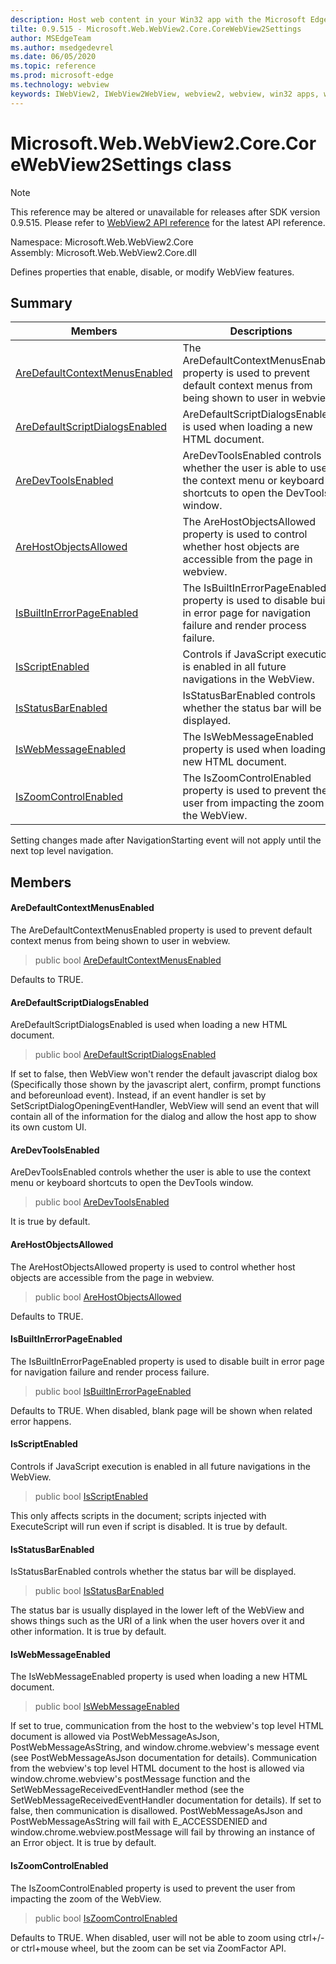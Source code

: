 ```yaml
---
description: Host web content in your Win32 app with the Microsoft Edge WebView2 control
tilte: 0.9.515 - Microsoft.Web.WebView2.Core.CoreWebView2Settings
author: MSEdgeTeam
ms.author: msedgedevrel
ms.date: 06/05/2020
ms.topic: reference
ms.prod: microsoft-edge
ms.technology: webview
keywords: IWebView2, IWebView2WebView, webview2, webview, win32 apps, win32, edge, ICoreWebView2, ICoreWebView2Controller, browser control, edge html
---
```


# Microsoft.Web.WebView2.Core.CoreWebView2Settings class 

> [!NOTE]
> This reference may be altered or unavailable for releases after SDK version 0.9.515. Please refer to [WebView2 API reference](../../../webview2-api-reference.md) for the latest API reference.

Namespace: Microsoft.Web.WebView2.Core\
Assembly: Microsoft.Web.WebView2.Core.dll

Defines properties that enable, disable, or modify WebView features.

## Summary

 Members                        | Descriptions
--------------------------------|---------------------------------------------
[AreDefaultContextMenusEnabled](#aredefaultcontextmenusenabled) | The AreDefaultContextMenusEnabled property is used to prevent default context menus from being shown to user in webview.
[AreDefaultScriptDialogsEnabled](#aredefaultscriptdialogsenabled) | AreDefaultScriptDialogsEnabled is used when loading a new HTML document.
[AreDevToolsEnabled](#aredevtoolsenabled) | AreDevToolsEnabled controls whether the user is able to use the context menu or keyboard shortcuts to open the DevTools window.
[AreHostObjectsAllowed](#arehostobjectsallowed) | The AreHostObjectsAllowed property is used to control whether host objects are accessible from the page in webview.
[IsBuiltInErrorPageEnabled](#isbuiltinerrorpageenabled) | The IsBuiltInErrorPageEnabled property is used to disable built in error page for navigation failure and render process failure.
[IsScriptEnabled](#isscriptenabled) | Controls if JavaScript execution is enabled in all future navigations in the WebView.
[IsStatusBarEnabled](#isstatusbarenabled) | IsStatusBarEnabled controls whether the status bar will be displayed.
[IsWebMessageEnabled](#iswebmessageenabled) | The IsWebMessageEnabled property is used when loading a new HTML document.
[IsZoomControlEnabled](#iszoomcontrolenabled) | The IsZoomControlEnabled property is used to prevent the user from impacting the zoom of the WebView.

Setting changes made after NavigationStarting event will not apply until the next top level navigation.

## Members

#### AreDefaultContextMenusEnabled 

The AreDefaultContextMenusEnabled property is used to prevent default context menus from being shown to user in webview.

> public bool [AreDefaultContextMenusEnabled](#aredefaultcontextmenusenabled)

Defaults to TRUE.

#### AreDefaultScriptDialogsEnabled 

AreDefaultScriptDialogsEnabled is used when loading a new HTML document.

> public bool [AreDefaultScriptDialogsEnabled](#aredefaultscriptdialogsenabled)

If set to false, then WebView won't render the default javascript dialog box (Specifically those shown by the javascript alert, confirm, prompt functions and beforeunload event). Instead, if an event handler is set by SetScriptDialogOpeningEventHandler, WebView will send an event that will contain all of the information for the dialog and allow the host app to show its own custom UI.

#### AreDevToolsEnabled 

AreDevToolsEnabled controls whether the user is able to use the context menu or keyboard shortcuts to open the DevTools window.

> public bool [AreDevToolsEnabled](#aredevtoolsenabled)

It is true by default.

#### AreHostObjectsAllowed 

The AreHostObjectsAllowed property is used to control whether host objects are accessible from the page in webview.

> public bool [AreHostObjectsAllowed](#arehostobjectsallowed)

Defaults to TRUE.

#### IsBuiltInErrorPageEnabled 

The IsBuiltInErrorPageEnabled property is used to disable built in error page for navigation failure and render process failure.

> public bool [IsBuiltInErrorPageEnabled](#isbuiltinerrorpageenabled)

Defaults to TRUE. When disabled, blank page will be shown when related error happens.

#### IsScriptEnabled 

Controls if JavaScript execution is enabled in all future navigations in the WebView.

> public bool [IsScriptEnabled](#isscriptenabled)

This only affects scripts in the document; scripts injected with ExecuteScript will run even if script is disabled. It is true by default.

#### IsStatusBarEnabled 

IsStatusBarEnabled controls whether the status bar will be displayed.

> public bool [IsStatusBarEnabled](#isstatusbarenabled)

The status bar is usually displayed in the lower left of the WebView and shows things such as the URI of a link when the user hovers over it and other information. It is true by default.

#### IsWebMessageEnabled 

The IsWebMessageEnabled property is used when loading a new HTML document.

> public bool [IsWebMessageEnabled](#iswebmessageenabled)

If set to true, communication from the host to the webview's top level HTML document is allowed via PostWebMessageAsJson, PostWebMessageAsString, and window.chrome.webview's message event (see PostWebMessageAsJson documentation for details). Communication from the webview's top level HTML document to the host is allowed via window.chrome.webview's postMessage function and the SetWebMessageReceivedEventHandler method (see the SetWebMessageReceivedEventHandler documentation for details). If set to false, then communication is disallowed. PostWebMessageAsJson and PostWebMessageAsString will fail with E_ACCESSDENIED and window.chrome.webview.postMessage will fail by throwing an instance of an Error object. It is true by default.

#### IsZoomControlEnabled 

The IsZoomControlEnabled property is used to prevent the user from impacting the zoom of the WebView.

> public bool [IsZoomControlEnabled](#iszoomcontrolenabled)

Defaults to TRUE. When disabled, user will not be able to zoom using ctrl+/- or ctrl+mouse wheel, but the zoom can be set via ZoomFactor API.


